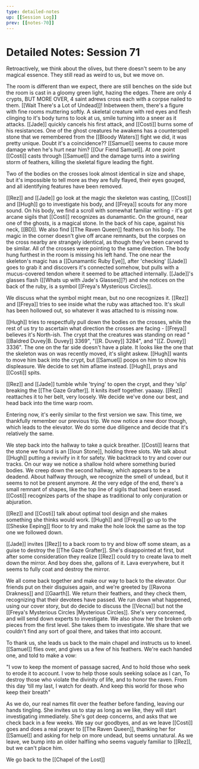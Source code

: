 ```yaml
---
type: detailed-notes
up: [[Session Log]]
prev: [[notes-70]]
---
```


# Detailed Notes: Session 71

Retroactively, we think about the olives, but there doesn't seem to be any magical essence. They still read as weird to us, but we move on.

The room is different than we expect, there are still benches on the side but the room is cast in a gloomy green light, hazing the edges. There are only 4 crypts, BUT MORE OVER, 4 saint adrews cross each with a corpse nailed to them. [[Wait There's a Lot of Undead]]! Inbetween them, there's a figure with fine rooms muttering softly. A skeletal creature with red eyes and flesh clinging to it's body turns to look at us, smile turning into a sneer as it attacks. [[Jade]] quickly cancels his first attack, and [[Costi]] burns some of his resistances. One of the ghost creatures he awakens has a counterspell stone that we remembered from the [[Bloody Waters]] fight we did, it was pretty unique. Doubt it's a coincidence?? [[Samuel]] seems to cause more damage when he's hurt near him? [[Our Fiend Samuel]]. At one point [[Costi]] casts through [[Samuel]] and the damage turns into a swirling storm of feathers, killing the skeletal figure leading the fight. 

Two of the bodies on the crosses look almost identical in size and shape, but it's impossible to tell more as they are fully flayed, their eyes gouged, and all identifying features have been removed. 

[[Rez]] and [[Jade]] go look at the magic the skeleton was casting, [[Costi]] and [[Hugh]] go to investigate his body, and [[Freya]] scouts for any more sound. On his body, we find a scroll with somewhat familiar writing - it's got arcane sigils that [[Costi]] recognizes as dunamantic. On the ground, near one of the ghosts, is a magical stone. In the back of his cape, against his neck, [[BD]]. We also find [[The Raven Queen]] feathers on his body. The magic in the corner doesn't give off arcane remnants, but the corpses on the cross nearby are strangely identical, as though they've been carved to be similar. All of the crosses were pointing to the same direction. The body hung furthest in the room is missing his left hand.  The one near the skeleton's magic has a [[Dunamantic Ruby Eye]], after 'checking' [[Jade]] goes to grab it and discovers it's connected somehow, but pulls with a mucus-covered tendon where it seemed to be attached internally. [[Jade]]'s glasses flash ([[Whats up with Jade's Glasses]]?) and she notices on the back of the ruby, is a symbol [[Freya's Mysterious Circles]]. 

We discuss what the symbol might mean, but no one recognizes it. [[Rez]] and [[Freya]] tries to see inside what the ruby was attached too. It's skull has been hollowed out, so whatever it was attached to is missing now. 

[[Hugh]] tries to respectfully pull down the bodies on the crosses, while the rest of us try to ascertain what direction the crosses are facing - [[Freya]] believes it's North-ish. The crypt that the creatures was standing on read "[[Baldred Duvey|B. Duvey]] 3369", "[[R. Duvey]] 3284", and "[[Z. Duvey]] 3336". The one on the far side doesn't have a plate. It looks like the one that the skeleton was on was recently moved, it's slight askew. [[Hugh]] wants to move him back into the crypt, but [[Samuel]] poops on him to show his displeasure. We decide to set him aflame instead. [[Hugh]], prays and [[Costi]] spits. 

[[Rez]] and [[Jade]] tumble while 'trying' to open the crypt, and they 'slip'  breaking the [[The Gaze Grafter]]. It knits itself together. yaaaay. [[Rez]] reattaches it to her belt, very loosely. We decide we've done our best, and head back into the time warp room. 

Entering now, it's eerily similar to the first version we saw. This time, we thankfully remember our previous trip. We now notice a new door though, which leads to the elevator. We do some due diligence and decide that it's relatively the same. 

We step back into the hallway to take a quick breather. [[Costi]] learns that the stone we found is an [[Ioun Stone]], holding three slots. We talk about [[Hugh]] putting a revivify in it for safety. We backtrack to try and cover our tracks. On our way we notice a shallow hold where something buried bodies. We creep down the second hallway, which appears to be a deadend. About halfway through, we recognize the smell of undead, but it seems to not be present anymore. At the very edge of the end, there's a small remnant of shapes, like the top line of sigils that had been erased. [[Costi]] recognizes parts of the shape as traditional to only conjuration or abjuration. 

[[Rez]] and [[Costi]] talk about optimal tool design and she makes something she thinks would work. [[Hugh]] and [[Freya]] go up to the [[Sheske Eeping]] floor to try and make the hole look the same as the top one we followed down. 

[[Jade]] invites [[Rez]] to a back room to try and blow off some steam, as a guise to destroy the [[The Gaze Grafter]]. She's disappointed at first, but after some consideration they realize [[Rez]] could try to create lava to melt down the mirror. And boy does she, gallons of it. Lava everywhere, but it seems to fully coat and destroy the mirror. 

We all come back together and make our way to back to the elevator. Our friends put on their disguises again, and we're greeted by [[Ravona Drakness]] and [[Gaarth]]. We return their feathers, and they check them, recognizing that their devotees have passed. We run down what happened, using our cover story, but do decide to discuss the [[Vecna]] but not the [[Freya's Mysterious Circles |Mysterious Circles]]. She's very concerned, and will send down experts to investigate. We also show her the broken orb pieces from the first level. She takes them to investigate. We share that we couldn't find any sort of goal there, and takes that into account. 

To thank us, she leads us back to the main chapel and instructs us to kneel. [[Samuel]] flies over, and gives us a few of his feathers. We're each handed one, and told to make a vow:

"I vow to keep the moment of passage sacred, And to hold those who seek to erode it to account. I vow to help those souls seeking solace as I can, To destroy those who violate the divinity of life, and to honor the raven. From this day ‘till my last, I watch for death. And keep this world for those who keep their breath" 

As we do, our real names flit over the feather before fanding, leaving our hands tingling. She invites us to stay as long as we like, they will start investigating immediately. She's got deep concerns, and asks that we check back in a few weeks. We say our goodbyes, and as we leave [[Costi]] goes and does a real prayer to [[The Raven Queen]], thanking her for [[Samuel]] and asking for help on more undead, but seems unnatural. As we leave, we bump into an older halfling who seems vaguely familiar to [[Rez]], but we can't place him.

We go back to the [[Chapel of the Lost]]